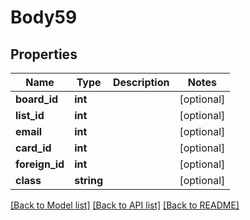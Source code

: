 # Body59

## Properties
Name | Type | Description | Notes
------------ | ------------- | ------------- | -------------
**board_id** | **int** |  | [optional] 
**list_id** | **int** |  | [optional] 
**email** | **int** |  | [optional] 
**card_id** | **int** |  | [optional] 
**foreign_id** | **int** |  | [optional] 
**class** | **string** |  | [optional] 

[[Back to Model list]](../README.md#documentation-for-models) [[Back to API list]](../README.md#documentation-for-api-endpoints) [[Back to README]](../README.md)


